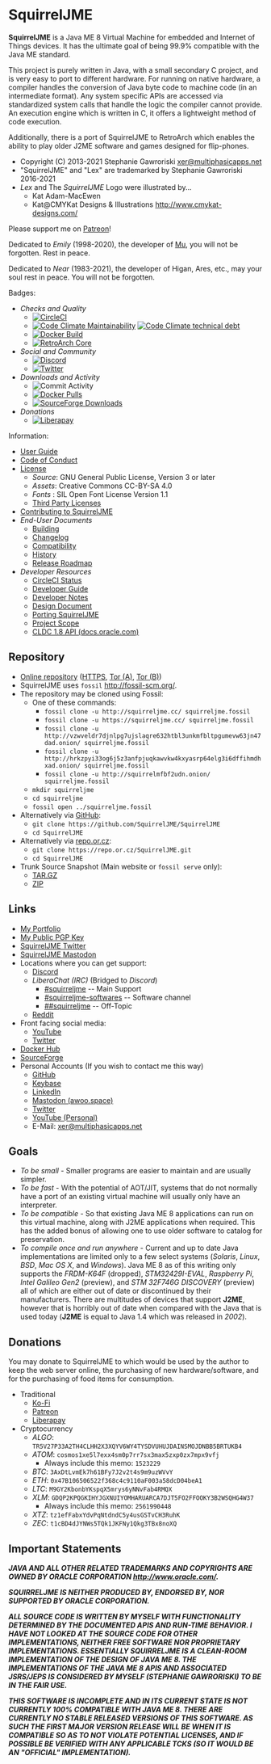 # SquirrelJME

**SquirrelJME** is a Java ME 8 Virtual Machine for embedded and Internet of
Things devices. It has the ultimate goal of being 99.9% compatible with the
Java ME standard.

This project is purely written in Java, with a small secondary C project, and 
is very easy to port to different hardware. For running on native hardware, a
compiler handles the conversion of Java byte code to machine code (in an
intermediate format). Any system specific APIs are accessed via standardized
system calls that handle the logic the compiler cannot provide. An execution
engine which is written in C, it offers a lightweight method of code
execution.

Additionally, there is a port of SquirrelJME to RetroArch which enables the
ability to play older J2ME software and games designed for flip-phones.

 * Copyright (C) 2013-2021 Stephanie Gawroriski <xer@multiphasicapps.net>
 * "SquirrelJME" and "Lex" are trademarked by Stephanie Gawroriski 2016-2021
 * _Lex_ and The _SquirrelJME_ Logo were illustrated by...
   * Kat Adam-MacEwen
   * Kat@CMYKat Designs & Illustrations <http://www.cmykat-designs.com/>

Please support me on [Patreon](https://www.patreon.com/SquirrelJME)!

Dedicated to _Emily_ (1998-2020), the developer of
[Mu](https://github.com/meepingsnesroms/Mu), you will not be forgotten.
Rest in peace.

Dedicated to _Near_ (1983-2021), the developer of Higan, Ares, etc., may
your soul rest in peace. You will not be forgotten.

Badges:

 * _Checks and Quality_
   * [![CircleCI](
     https://img.shields.io/circleci/build/github/SquirrelJME/SquirrelJME/trunk.svg?label=CircleCI%20Build)](
     https://circleci.com/gh/SquirrelJME/SquirrelJME/tree/trunk)
   * [![Code Climate Maintainability](
     https://img.shields.io/codeclimate/maintainability-percentage/SquirrelJME/SquirrelJME)](
     https://codeclimate.com/github/SquirrelJME/SquirrelJME)
     [![Code Climate technical debt](
     https://img.shields.io/codeclimate/tech-debt/SquirrelJME/SquirrelJME)](
     https://codeclimate.com/github/SquirrelJME/SquirrelJME)
   * [![Docker Build](
     https://img.shields.io/docker/cloud/build/xerthesquirrel/squirreljme.svg?label=Docker%20Container)](
     https://hub.docker.com/r/xerthesquirrel/squirreljme/builds)
   * [![RetroArch Core](
     https://git.libretro.com/libretro/SquirrelJME/badges/trunk/pipeline.svg?key_text=RetroArch%20Core&key_width=115)](
     https://git.libretro.org/libretro/SquirrelJME)
 * _Social and Community_
   * [![Discord](https://img.shields.io/discord/278929900893634560.svg?label=Discord%20Server)](
     https://discord.gg/9PkMMKt)
   * [![Twitter](
     https://img.shields.io/twitter/follow/SquirrelJME.svg?label=Follow%20on%20Twitter)](
     https://twitter.com/SquirrelJME)
 * _Downloads and Activity_
   * ![Commit Activity](
     https://img.shields.io/github/commit-activity/w/SquirrelJME/SquirrelJME.svg?label=Code%20Commits)
   * [![Docker Pulls](
     https://img.shields.io/docker/pulls/xerthesquirrel/squirreljme?label=Docker%20Pulls)](
     https://hub.docker.com/r/xerthesquirrel/squirreljme)
   * [![SourceForge Downloads](
     https://img.shields.io/sourceforge/dm/squirreljme.svg?label=SourceForge%20Downloads)](
     https://sourceforge.net/projects/squirreljme/files/)
 * _Donations_
   * [![Liberapay](
     https://img.shields.io/liberapay/receives/xershadowtail.svg?logo=liberapay&label=LiberaPay)](
     https://liberapay.com/xershadowtail)

Information:

 * [User Guide](assets/user-guide/readme.mkd)
 * [Code of Conduct](code-of-conduct.mkd)
 * [License](license.mkd)
   * _Source_: GNU General Public License, Version 3 or later
   * _Assets_: Creative Commons CC-BY-SA 4.0
   * _Fonts_ : SIL Open Font License Version 1.1
   * [Third Party Licenses](third-party.mkd)
 * [Contributing to SquirrelJME](contributing.mkd)
 * _End-User Documents_
   * [Building](building.mkd)
   * [Changelog](changelog.mkd)
   * [Compatibility](compatibility.mkd)
   * [History](history.mkd)
   * [Release Roadmap](route.mkd)
 * _Developer Resources_
   * [CircleCI Status](
     https://circleci.com/gh/SquirrelJME/SquirrelJME/tree/trunk)
   * [Developer Guide](developer-guide.mkd)
   * [Developer Notes](assets/developer-notes/index.mkd)
   * [Design Document](design.mkd)
   * [Porting SquirrelJME](porting.mkd)
   * [Project Scope](scope.mkd)
   * [CLDC 1.8 API (docs.oracle.com)](
     https://docs.oracle.com/javame/8.0/api/cldc/api/overview-summary.html)

## Repository

 * [Online repository](http://squirreljme.cc/)
   ([HTTPS](https://squirreljme.cc/),
   [Tor (A)](http://vzwveldr7djnlpg7ujslaqre632htbl3unkmfbltpgumevw63jn47dad.onion/),
   [Tor (B)](http://hrkzpyi33og6j5z3anfpjuqkawvkw4kxyasrp64elg3i6dffihmdhxad.onion/))
 * SquirrelJME uses `fossil` <http://fossil-scm.org/>.
 * The repository may be cloned using Fossil:
   * One of these commands:
     * `fossil clone -u http://squirreljme.cc/ squirreljme.fossil`
     * `fossil clone -u https://squirreljme.cc/ squirreljme.fossil`
     * `fossil clone -u http://vzwveldr7djnlpg7ujslaqre632htbl3unkmfbltpgumevw63jn47dad.onion/ squirreljme.fossil`
     * `fossil clone -u http://hrkzpyi33og6j5z3anfpjuqkawvkw4kxyasrp64elg3i6dffihmdhxad.onion/ squirreljme.fossil`
     * `fossil clone -u http://squirrelmfbf2udn.onion/ squirreljme.fossil`
   * `mkdir squirreljme`
   * `cd squirreljme`
   * `fossil open ../squirreljme.fossil`
 * Alternatively via [GitHub](https://github.com/SquirrelJME/SquirrelJME):
   * `git clone https://github.com/SquirrelJME/SquirrelJME`
   * `cd SquirrelJME`
 * Alternatively via [repo.or.cz](https://repo.or.cz/SquirrelJME.git):
   * `git clone https://repo.or.cz/SquirrelJME.git`
   * `cd SquirrelJME`
 * Trunk Source Snapshot (Main website or `fossil serve` only):
   * [TAR.GZ](/tarball/squirreljme-trunk.tar.gz?uuid=trunk)
   * [ZIP](/zip/squirreljme-trunk.zip?uuid=trunk)

## Links

 * [My Portfolio](https://shadowtail.dev/)
 * [My Public PGP Key](public-key.gpg.mkd)
 * [SquirrelJME Twitter](https://twitter.com/SquirrelJME)
 * [SquirrelJME Mastodon](https://mastodon.online/@SquirrelJME)
 * Locations where you can get support:
   * [Discord](https://discord.gg/9PkMMKt)
   * _LiberaChat (IRC)_ (Bridged to _Discord_)
     * [#squirreljme](ircs://irc.libera.chat:6697/squirreljme) -- Main Support
     * [#squirreljme-softwares](ircs://irc.libera.chat:6697/squirreljme-software) -- Software channel
     * [##squirreljme](ircs://irc.libera.chat:6697/#squirreljme) -- Off-Topic
   * [Reddit](https://reddit.com/r/SquirrelJME)
 * Front facing social media:
   * [YouTube](https://www.youtube.com/channel/UCbmC7qQjeXUEUyE5XfDX5RA/)
   * [Twitter](https://twitter.com/SquirrelJME)
 * [Docker Hub](https://hub.docker.com/r/xerthesquirrel/squirreljme)
 * [SourceForge](https://sourceforge.net/p/squirreljme/)
 * Personal Accounts (If you wish to contact me this way)
   * [GitHub](https://github.com/XerTheSquirrel/)
   * [Keybase](https://keybase.io/xerthesquirrel)
   * [LinkedIn](https://www.linkedin.com/in/xerthesquirrel/)
   * [Mastodon (awoo.space)](https://awoo.space/@XerTheSquirrel)
   * [Twitter](https://twitter.com/XerShadowTail)
   * [YouTube (Personal)](
     https://www.youtube.com/channel/UCJ4QrvbDhjtd7u6EpfBQ__g)
   * E-Mail: <xer@multiphasicapps.net>

## Goals

 * _To be small_ - Smaller programs are easier to maintain and are usually
   simpler.
 * _To be fast_ - With the potential of AOT/JIT, systems that do not normally
   have a port of an existing virtual machine will usually only have an
   interpreter.
 * _To be compatible_ - So that existing Java ME 8 applications can run on this
   virtual machine, along with J2ME applications when required. This has the
   added bonus of allowing one to use older software to catalog for
   preservation.
 * _To compile once and run anywhere_ - Current and up to date Java
   implementations are limited only to a few select systems (_Solaris_,
   _Linux_, _BSD_, _Mac OS X_, and _Windows_). Java ME 8 as of this writing
   only supports the *FRDM-K64F* (dropped), *STM32429I-EVAL*, *Raspberry Pi*,
   *Intel Galileo Gen2* (preview), and *STM 32F746G DISCOVERY* (preview) all
   of which are either out of date or discontinued by their manufacturers.
   There are multitudes of devices that support **J2ME**, however that is
   horribly out of date when compared with the Java that is used today
   (**J2ME** is equal to Java 1.4 which was released in _2002_).

## Donations

You may donate to SquirrelJME to which would be used by the author to keep the
web server online, the purchasing of new hardware/software, and for the
purchasing of food items for consumption.

 * Traditional
   * [Ko-Fi](http://ko-fi.com/xerthesquirrel)
   * [Patreon](https://www.patreon.com/SquirrelJME)
   * [Liberapay](https://liberapay.com/xershadowtail)
 * Cryptocurrency
   * _ALGO_: `TR5V27P33A2TH4CLHH2X3XQYV6WY4TYSDVUHUJDAINSMOJDNBB5BRTUKB4`
   * _ATOM_: `cosmos1xe5l7exx4sm0p7rr7sx3max5zxp0zx7mpx9vfj`
     * Always include this memo: `1523229`
   * _BTC_: `3AxDtLvmEk7h61BFy7J2v2t4s9m9uzWVvY`
   * _ETH_: `0x47B106506522f368c4c9110aF003a58dcD04beA1`
   * _LTC_: `M9GY2KbonbYKspqX5mrys6yNNvFab4RMQX`
   * _XLM_: `GDQP2KPQGKIHYJGXNUIYOMHARUARCA7DJT5FO2FFOOKY3B2WSQHG4W37`
     * Always include this memo: `2561990448`
   * _XTZ_: `tz1efFabxYdvPqNtdndC5y4usGSTvCH3RuhK`
   * _ZEC_: `t1cBD4dJYNWs5TQk1JKFNy1Qkg3TBx8noXQ`

## Important Statements

***JAVA AND ALL OTHER RELATED TRADEMARKS AND COPYRIGHTS ARE OWNED BY ORACLE
CORPORATION <http://www.oracle.com/>.***

***SQUIRRELJME IS NEITHER PRODUCED BY, ENDORSED BY, NOR SUPPORTED BY
_ORACLE CORPORATION_.***

***ALL SOURCE CODE IS WRITTEN BY MYSELF WITH FUNCTIONALITY DETERMINED BY THE
DOCUMENTED APIS AND RUN-TIME BEHAVIOR. I HAVE NOT LOOKED AT THE SOURCE CODE FOR
OTHER IMPLEMENTATIONS, NEITHER FREE SOFTWARE NOR PROPRIETARY IMPLEMENTATIONS.
ESSENTIALLY SQUIRRELJME IS A CLEAN-ROOM IMPLEMENTATION OF THE DESIGN OF JAVA
ME 8. THE IMPLEMENTATIONS OF THE JAVA ME 8 APIS AND ASSOCIATED JSRS/JEPS IS
CONSIDERED BY MYSELF (STEPHANIE GAWRORISKI) TO BE IN THE FAIR USE.***

***THIS SOFTWARE IS INCOMPLETE AND IN ITS CURRENT STATE IS NOT CURRENTLY
100% COMPATIBLE WITH JAVA ME 8. THERE ARE CURRENTLY NO STABLE RELEASED VERSIONS
OF THIS SOFTWARE. AS SUCH THE FIRST MAJOR VERSION RELEASE WILL BE WHEN IT IS
COMPATIBLE SO AS TO NOT VIOLATE POTENTIAL LICENSES, AND IF POSSIBLE BE VERIFIED
WITH ANY APPLICABLE TCKS (SO IT WOULD BE AN "OFFICIAL" IMPLEMENTATION).***


